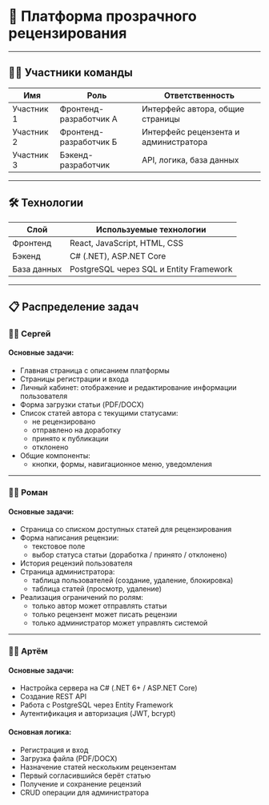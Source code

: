 # 📘 Платформа прозрачного рецензирования

---

## 🧑‍💻 Участники команды

| Имя | Роль | Ответственность |
|-----|------|------------------|
| Участник 1 | Фронтенд-разработчик А | Интерфейс автора, общие страницы |
| Участник 2 | Фронтенд-разработчик Б | Интерфейс рецензента и администратора |
| Участник 3 | Бэкенд-разработчик | API, логика, база данных |

---

## 🛠️ Технологии

| Слой | Используемые технологии |
|------|--------------------------|
| Фронтенд | React, JavaScript, HTML, CSS |
| Бэкенд | C# (.NET), ASP.NET Core |
| База данных | PostgreSQL через SQL и Entity Framework |

---

## 📋 Распределение задач

### 🧑‍💻 Сергей

#### Основные задачи:
- Главная страница с описанием платформы
- Страницы регистрации и входа
- Личный кабинет: отображение и редактирование информации пользователя
- Форма загрузки статьи (PDF/DOCX)
- Список статей автора с текущими статусами:
  - не рецензировано
  - отправлено на доработку
  - принято к публикации
  - отклонено
- Общие компоненты:
  - кнопки, формы, навигационное меню, уведомления

---

### 🧑‍💻 Роман

#### Основные задачи:
- Страница со списком доступных статей для рецензирования
- Форма написания рецензии:
  - текстовое поле
  - выбор статуса статьи (доработка / принято / отклонено)
- История рецензий пользователя
- Страница администратора:
  - таблица пользователей (создание, удаление, блокировка)
  - таблица статей (просмотр, удаление)
- Реализация ограничений по ролям:
  - только автор может отправлять статьи
  - только рецензент может писать рецензии
  - только администратор может управлять системой

---

### 👨‍💻 Артём

#### Основные задачи:
- Настройка сервера на C# (.NET 6+ / ASP.NET Core)
- Создание REST API
- Работа с PostgreSQL через Entity Framework
- Аутентификация и авторизация (JWT, bcrypt)

#### Основная логика:
- Регистрация и вход
- Загрузка файла (PDF/DOCX)
- Назначение статей нескольким рецензентам
- Первый согласившийся берёт статью
- Получение и сохранение рецензий
- CRUD операции для администратора
